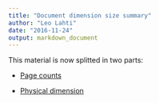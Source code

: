 ```yaml
---
title: "Document dimension size summary"
author: "Leo Lahti"
date: "2016-11-24"
output: markdown_document
---
```


This material is now splitted in two parts:

  * [Page counts](pagecount.md)

  * [Physical dimension](dimension.md)


